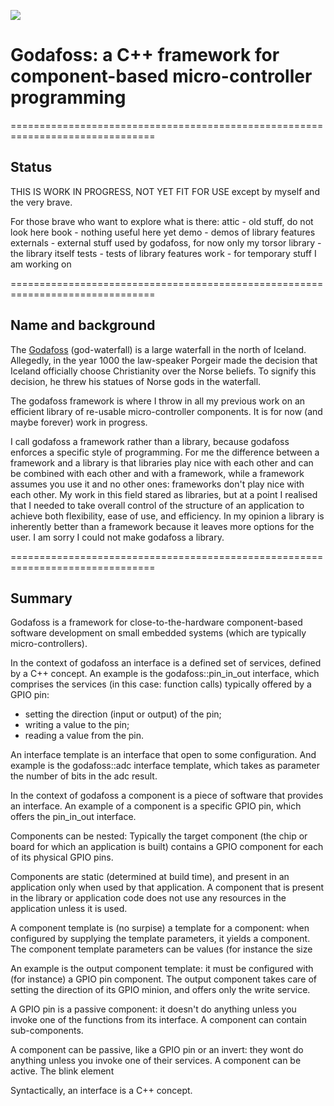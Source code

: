 ![](images/godafoss-waterfalls.png)

# Godafoss: a C++ framework for component-based micro-controller programming

===============================================================================

## Status

THIS IS WORK IN PROGRESS, NOT YET FIT FOR USE 
except by myself and the very brave.

For those brave who want to explore what is there:
   attic - old stuff, do not look here
   book - nothing useful here yet
   demo - demos of library features
   externals - external stuff used by godafoss, for now only my torsor
   library - the library itself
   tests - tests of library features
   work - for temporary stuff I am working on
   
===============================================================================
   
## Name and background

The [Godafoss](https://en.wikipedia.org/wiki/Goðafoss) 
(god-waterfall) is a large waterfall in the north of Iceland.
Allegedly, in the year 1000 the law-speaker Porgeir made the decision
that Iceland officially choose Christianity over the Norse beliefs.
To signify this decision, he threw his statues of Norse gods in the waterfall.

The godafoss framework is where I throw in all my previous work on
an efficient library of re-usable micro-controller components.
It is for now (and maybe forever) work in progress.

I call godafoss a framework rather than a library,
because godafoss enforces a specific style of programming.
For me the difference between a framework and a library is that
libraries play nice with each other and can be combined
with each other and with a framework, 
while a framework assumes you use it and no other ones: 
frameworks don't play nice with each other.
My work in this field stared as libraries, but at a point
I realised that I needed to take overall control 
of the structure of an application to achieve both
flexibility, ease of use, and efficiency.
In my opinion a library is inherently better than a framework
because it leaves more options for the user.
I am sorry I could not make godafoss a library.

===============================================================================
   
## Summary

Godafoss is a framework for close-to-the-hardware component-based 
software development on small embedded systems 
(which are typically micro-controllers).

In the context of godafoss an interface is a defined set of services,
defined by a C++ concept.
An example is the godafoss::pin_in_out interface, 
which comprises the services (in this case: function calls) 
typically offered by a GPIO pin:
- setting the direction (input or output) of the pin;
- writing a value to the pin;
- reading a value from the pin.

An interface template is an interface that open to some configuration.
And example is the godafoss::adc interface template, 
which takes as parameter the number of bits in the adc result.

In the context of godafoss a component is a piece of software that 
provides an interface.
An example of a component is a specific GPIO pin, 
which offers the pin_in_out interface.



Components can be nested: 
Typically the target component (the chip or board for which an application is built)
contains a GPIO component for each of its physical GPIO pins.

Components are static (determined at build time),
and present in an application only when used by that application.
A component that is present in the library or application code
does not use any resources in the application unless it is used.

A component template is (no surpise) a template for a component:
when configured by supplying the template parameters, it yields a component.
The component template parameters can be values
(for instance the size 

An example is the output component template: 
it must be configured with (for instance) a GPIO pin component.
The output component takes care of setting the direction of its GPIO minion, 
and offers only the write service.

A GPIO pin is a passive component: it doesn't do anything unless you invoke one of the functions from its interface.
A component can contain sub-components. 



A component can be passive, like a GPIO pin or an invert: 
they wont do anything unless you invoke one of their services.
A component can be active.
The blink element


Syntactically, an interface is a C++ concept.
   
